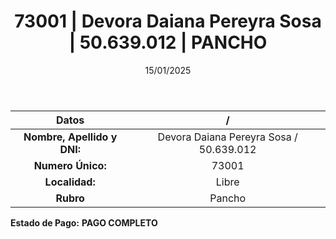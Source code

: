 ﻿---
title: 73001 | Devora Daiana Pereyra Sosa | 50.639.012 | PANCHO
date: 15/01/2025
draft: false
tags: ['libre', 'titular', 'pancho']
---

|          **Datos**          |  /  |
|:---------------------------:|:---:|
| **Nombre, Apellido y DNI:** | Devora Daiana Pereyra Sosa / 50.639.012 |
|      **Numero Único:**      | 73001 |
|        **Localidad:**       | Libre |
|          **Rubro**          | Pancho |

**Estado de Pago:** **PAGO COMPLETO**

